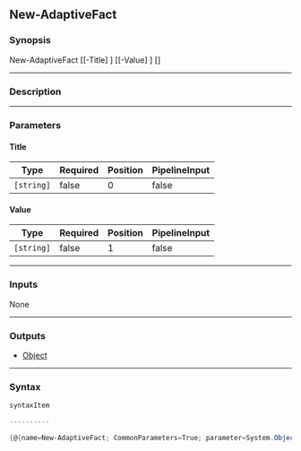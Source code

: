 New-AdaptiveFact
----------------




### Synopsis

New-AdaptiveFact [[-Title] <string>] [[-Value] <string>] [<CommonParameters>]




---


### Description


---


### Parameters
#### **Title**




|Type      |Required|Position|PipelineInput|
|----------|--------|--------|-------------|
|`[string]`|false   |0       |false        |



#### **Value**




|Type      |Required|Position|PipelineInput|
|----------|--------|--------|-------------|
|`[string]`|false   |1       |false        |





---


### Inputs
None




---


### Outputs
* [Object](https://learn.microsoft.com/en-us/dotnet/api/System.Object)






---


### Syntax
```PowerShell
syntaxItem
```
```PowerShell
----------
```
```PowerShell
{@{name=New-AdaptiveFact; CommonParameters=True; parameter=System.Object[]}}
```
